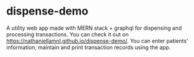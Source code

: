 # dispense-demo
A utility web app made with MERN stack + graphql  for dispensing and processing transactions. You can check it out on https://nathaniellamnl.github.io/dispense-demo/. You can enter patients' information, maintain and print transaction records using the app.


